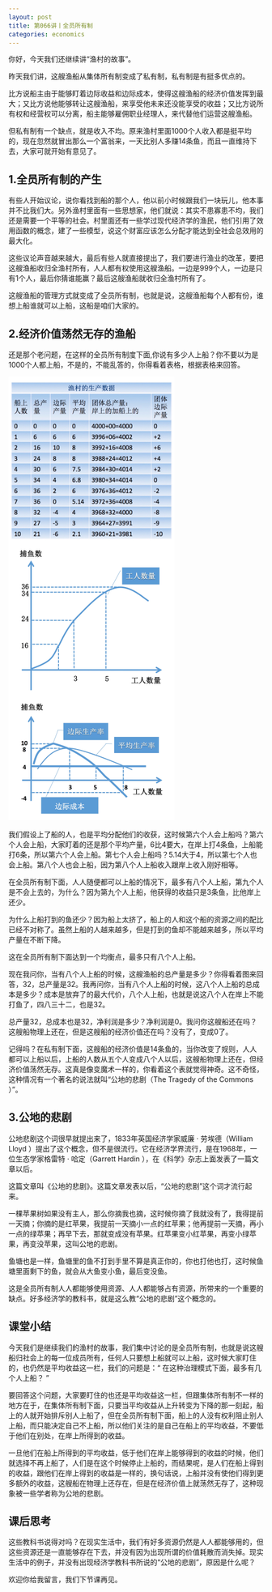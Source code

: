 ```yaml
---
layout: post
title: 第066讲丨全员所有制
categories: economics
---
```


你好，今天我们还继续讲“渔村的故事”。

昨天我们讲，这艘渔船从集体所有制变成了私有制，私有制是有挺多优点的。

比方说船主由于能够盯着边际收益和边际成本，使得这艘渔船的经济价值发挥到最大；又比方说他能够转让这艘渔船，来享受他未来还没能享受的收益；又比方说所有权和经营权可以分离，船主能够雇佣职业经理人，来代替他们运营这艘渔船。

但私有制有一个缺点，就是收入不均。原来渔村里面1000个人收入都是挺平均的，现在忽然就冒出那么一个富翁来，一天比别人多赚14条鱼，而且一直维持下去，大家可就开始有意见了。

## 1.全员所有制的产生

有些人开始议论，说你看找到船的那个人，他以前小时候跟我们一块玩儿，他本事并不比我们大。另外渔村里面有一些思想家，他们就说：其实不患寡患不均，我们还是需要一个平等的社会。村里面还有一些学过现代经济学的渔民，他们引用了效用函数的概念，建了一些模型，说这个财富应该怎么分配才能达到全社会总效用的最大化。

这些议论声音越来越大，最后有些人就直接提出了，我们要进行渔业的改革，要把这艘渔船收归全渔村所有，人人都有权使用这艘渔船。一边是999个人，一边是只有1个人，最后你猜谁能赢？最后这艘渔船就收归全渔村所有了。

这艘渔船的管理方式就变成了全员所有制，也就是说，这艘渔船每个人都有份，谁想上船谁就可以上船，这船是咱们大家的。

## 2.经济价值荡然无存的渔船

还是那个老问题，在这样的全员所有制度下面,你说有多少人上船？你不要以为是1000个人都上船，不是的，不能乱答的，你得看着表格，根据表格来回答。

![](/assets/economics/images/2017/06/07/c.png)

我们假设上了船的人，也是平均分配他们的收获，这时候第六个人会上船吗？第六个人会上船，大家盯着的还是那个平均产量，6比4要大，在岸上打4条鱼，上船能打6条，所以第六个人会上船。第七个人会上船吗？5.14大于4，所以第七个人也会上船。第八个人也会上船，因为第八个人上船收入跟岸上收入刚好相等。

在全员所有制下面，人人随便都可以上船的情况下，最多有八个人上船，第九个人是不会上去的，为什么？因为第九个人上船，他获得的收益只是3条鱼，比他岸上还少。

为什么上船打到的鱼还少？因为船上太挤了，船上的人和这个船的资源之间的配比已经不对称了。虽然上船的人越来越多，但是打到的鱼却不能越来越多，所以平均产量在不断下降。

这在全员所有制下面达到一个均衡点，最多只有八个人上船。

现在我问你，当有八个人上船的时候，这艘渔船的总产量是多少？你得看着图来回答，32，总产量是32。我再问你，当有八个人上船的时候，这八个人上船的总成本是多少？成本是放弃了的最大代价，八个人上船，也就是说这八个人在岸上不能打鱼了，四八三十二，也是32。

总产量32，总成本也是32，净利润是多少？净利润是0。我问你这艘船还在吗？这艘船物理上还在，但是这艘船的经济价值还在吗？没有了，变成0了。

记得吗？在私有制下面，这艘船的经济价值是14条鱼的，当你改变了规则，人人都可以上船以后，上船的人数从五个人变成八个人以后，这艘船物理上还在，但经济价值荡然无存。这真是像变魔术一样的，你看着这个表就觉得神奇。这不奇怪，这种情况有一个著名的说法就叫“公地的悲剧（The Tragedy of the Commons ）”。

## 3.公地的悲剧

公地悲剧这个词很早就提出来了，1833年英国经济学家威廉 · 劳埃德（William Lloyd ）提出了这个概念，但不是很流行。它在经济学界流行，是在1968年，一位生态学家格雷特 · 哈定（Garrett Hardin ），在《科学》杂志上面发表了一篇文章以后。

这篇文章叫《公地的悲剧》。这篇文章发表以后，“公地的悲剧”这个词才流行起来。

一棵苹果树如果没有主人，那么你摘我也摘，这时候你摘了我就没有了，我得提前一天摘；你摘的是红苹果，我提前一天摘小一点的红苹果；他再提前一天摘，再小一点的绿苹果；再早下去，那就变成没有苹果。红苹果变小红苹果，再变小绿苹果，再变没苹果，这叫公地的悲剧。

鱼塘也是一样，鱼塘里的鱼不打到手里不算是真正你的，你也打他也打，这时候鱼塘里面剩下的鱼，就会从大鱼变小鱼，最后变没鱼。

这是全员所有制人人都能够使用资源、人人都能够占有资源，所带来的一个重要的缺点。好多经济学的教科书，就是这么教“公地的悲剧”这个概念的。

## 课堂小结

今天我们是继续我们的渔村的故事，我们集中讨论的是全员所有制，也就是说这艘船归社会上的每一位成员所有，任何人只要想上船就可以上船，这时候大家盯住的，也仍然是平均收益这一栏，我们的问题是：“ 在这种治理模式下面，最多有几个人上船？ ”

要回答这个问题，大家要盯住的也还是平均收益这一栏，但跟集体所有制不一样的地方在于，在集体所有制下面，只要当平均收益从上升转变为下降的那一刻起，船上的人就开始排斥别人上船了，但在全员所有制下面，船上的人没有权利阻止别人上船，而只能决定自己不上船，所以他们关注的是自己在船上的平均收益，不要低于他们在别处，在岸上所得到的收益。

一旦他们在船上所得到的平均收益，低于他们在岸上能够得到的收益的时候，他们就选择不再上船了，人们是在这个时候停止上船的，而结果呢，是人们在船上得到的收益，跟他们在岸上得到的收益是一样的，换句话说，上船并没有使他们得到更多额外的收益，这艘船在物理上还存在，但是在经济价值上就荡然无存了，这种现象被一些学者称为公地的悲剧。

## 课后思考

这些教科书说得对吗？在现实生活中，我们有好多资源仍然是人人都能够用的，但这些资源还是一直能够存在下去，并没有因为出现所谓的价值耗散而消失掉。现实生活中的例子，并没有出现经济学教科书所说的“公地的悲剧”，原因是什么呢？

欢迎你给我留言，我们下节课再见。